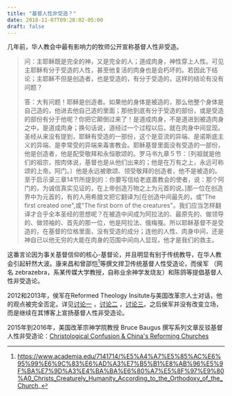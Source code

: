 ```yaml
---
title: "基督人性非受造？"
date: 2018-11-07T09:28:02-05:00
draft: false
---
```


几年前，华人教会中最有影响力的牧师公开宣称基督人性非受造。

>  问：主耶稣既是完全的神，又是完全的人；道成肉身，神性穿上人性。可见主耶稣有分于受造的人性，甚至他复活的肉身也是会朽坏的。若因此下结论；主耶稣不但是创造者，也是受造的，有分于受造的，这样的结论有没有问题？ 
>
> 答：大有问题！耶稣是创造者。如果他的身体是被造的，那么他整个身体是自己造的，他进去他自己造的里面；那他到底有分于受造的部份，或是受造的部份有分于他呢？你把它颠倒过来了！是道成肉身，不是道进到被造肉身之中，是道成肉身；换句话说，道经过一个过程以后，就在肉身中间显现。圣经从来没有提到，耶稣有受造的一部份，这个是亚流的异端、是诺斯底主义的异端、是李常受的异端来毒害教会。耶稣基督里面没有受造的一部份，他是创造者，他是配受敬拜和永恒歌颂的。罗马书九章５节：〔列祖就是他们的祖宗，按肉体说，基督也是从他们出来的；他是在万有之上，永远可称颂的上帝。阿门。〕他是永远被歌颂、领受敬拜的创造者，他不是被造的。至于启示录三章14节所提到的：你要写信给老底嘉教会的使者，说：那个阿门的，为诚信真实见证的，在上帝创造万物之上为元首的说。]那一位在创造界中为元首的，有的人用希腊文把它翻译为[在创造中间最先的，或"The first created one",或"The first born of the creatures"。我们应当怎样翻译才合乎全本圣经的思想呢？在被造中间成为阿拉法的、最原先的、做领导的、做领袖的、首先的那一位，他是阿拉法、俄梅戛。所以耶稣基督不是受造的，在基督的位格里面，没有受造的成分；连他的人性、肉身中间，还是神自已以他无穷的大能在肉身的范围中间向人显现，他才是我们的救主。

这番言论因为事关基督信仰的核心-基督论，并且明显有别于传统教导，在华人教会引起轩然大波。康来昌和曾邵恺[^1]等撰文捍卫传统基督人性受造论，而侯军 （网名 zebrazebra，系某传媒大学教授，自称业余神学发烧友）和陈鸽等提倡基督人性非受造论。

2012和2013年，侯军在Reformed Theology Insitute与美国改革宗人士对话，他的观点被完全否定。详见[讨论一](https://www.tapatalk.com/groups/rti/help-needed-nature-of-christ-t1787-s250.html) ，[讨论二](https://www.tapatalk.com/groups/rti/col-1-15-the-firstborn-of-all-creation-t1812-s30.html) ，[讨论三](https://www.tapatalk.com/groups/rti/viewtopic.php?f=54&t=2250&p=19459&hilit=Hou+Jun#p19459)。之后侯军并没有改变立场，而是继续在其博客上宣扬基督人性非受造论。

2015年到2016年，美国改革宗神学院教授 Bruce Baugus 撰写系列文章反驳基督人性非受造论：[Christological Confusion & China's Reforming Churches](http://72.47.212.95/cgi-bin/mt/mt-search.cgi?search=Christological+Confusion+%26+China%27s+Reforming+Churches+&IncludeBlogs=1%2C2)

[^1]: https://www.academia.edu/7141714/%E5%A4%A7%E5%85%AC%E6%95%99%E6%9C%83%E6%AD%A3%E7%B5%B1%E8%AB%96%E5%9F%BA%E7%9D%A3%E4%BA%BA%E6%80%A7%E5%8F%97%E9%80%A0_Christs_Creaturely_Humanity_According_to_the_Orthodoxy_of_the_Church_